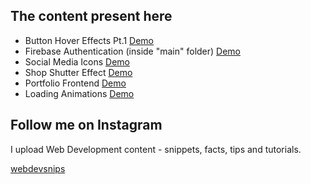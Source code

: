 ## The content present here 

- Button Hover Effects Pt.1 [Demo](https://mihirkumar02.github.io/webdevsnips/creativeButtons/)
- Firebase Authentication (inside "main" folder) [Demo](https://mihirkumar02.github.io/webdevsnips/main/)
- Social Media Icons [Demo](https://mihirkumar02.github.io/webdevsnips/socialMediaIcons/)
- Shop Shutter Effect [Demo](https://mihirkumar02.github.io/webdevsnips/shopShutter/)
- Portfolio Frontend [Demo](https://mihirkumar02.github.io/webdevsnips/portfolio/)
- Loading Animations [Demo](https://mihirkumar02.github.io/webdevsnips/loadingAnimations/)

## Follow me on Instagram

I upload Web Development content - snippets, facts, tips and tutorials.

[webdevsnips](https://www.instagram.com/webdevsnips/?hl=en)
